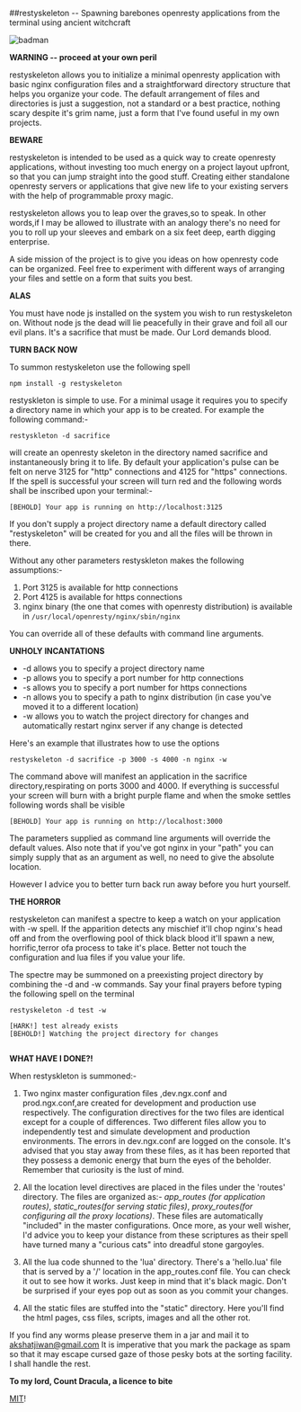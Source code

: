 ##restyskeleton -- Spawning barebones openresty applications from the terminal using ancient witchcraft


![badman](https://c8.staticflickr.com/9/8273/29000969823_856854119c_o.jpg )

**WARNING -- proceed at your own peril**

restyskeleton allows you to initialize a minimal openresty application with basic nginx configuration files and a straightforward directory structure that helps you organize your code. The default arrangement of files and directories is just a suggestion, not a standard or a best practice,  nothing scary despite it's grim name, just a form that I've found useful in my own projects. 

**BEWARE**

restyskeleton is intended to be used as a quick way to create openresty applications, without investing too much energy on a project layout upfront, so that you can jump straight into the good stuff. Creating either standalone openresty servers or applications that give new life to your existing servers with the help of programmable proxy magic. 

restyskeleton allows you to leap over the graves,so to speak. In other words,if I may be allowed to illustrate with an analogy there's no need for you to roll up your sleeves and embark on a six feet deep, earth digging enterprise. 

A side mission of the project is to give you ideas on how openresty code can be organized. Feel free to experiment with  different ways of arranging your files and settle on a form that suits you best. 

**ALAS**

You must have node js installed on the system you wish to run restyskeleton on. Without node js the dead will lie peacefully in their grave and foil all our evil plans. It's a sacrifice that must be made. Our Lord demands blood.  

**TURN  BACK NOW**

To summon restyskeleton use the following spell

```
npm install -g restyskeleton

```

restyskleton is simple to use. For a minimal usage it requires you to specify a directory name in which your app is to be created. For example the following command:- 

```
restyskleton -d sacrifice

```
will create an openresty skeleton in the directory named sacrifice and instantaneously bring it to life. By default your application's pulse can be felt on nerve 3125 for "http" connections and 4125 for "https" connections. If the spell is successful your screen will turn red and the following words shall be inscribed upon your terminal:-

```
[BEHOLD] Your app is running on http://localhost:3125

```

If you don't supply a project directory name a default directory called "restyskeleton" will be created for you and all the files will be thrown in there.

Without any other parameters restyskleton makes the following assumptions:-

1. Port 3125 is available for http connections
2. Port 4125 is available for https connections
3. nginx binary (the one that comes with openresty distribution) is available in
`/usr/local/openresty/nginx/sbin/nginx`

You can override all of these defaults with command line arguments. 


**UNHOLY INCANTATIONS**

* -d allows you to specify a project directory name
* -p allows you to specify a port number for http connections
* -s allows you to specify a port number for https connections
* -n allows you to specify a path to nginx distribution (in case you've moved it to a different location)
* -w allows you to watch the project directory for changes and automatically restart nginx server if any change is detected

Here's an example that illustrates how to use the options

```
restyskeleton -d sacrifice -p 3000 -s 4000 -n nginx -w

```
The command above will manifest an application in the sacrifice directory,respirating on ports 3000 and 4000.
If everything is successful your screen will burn with a bright purple flame and when the smoke settles following words shall be visible

```
[BEHOLD] Your app is running on http://localhost:3000

```
The parameters supplied as command line arguments will override the default values. Also note that if you've got nginx in your "path" you can simply supply that as an argument as well, no need to give the absolute location.

However I advice you to better turn back run away before you hurt yourself. 

**THE HORROR**

restyskeleton can manifest a spectre to keep a watch  on your application with -w spell. If the apparition detects any mischief  it'll chop nginx's head off and from the overflowing  pool of thick black blood it'll spawn a new, horrific,terror ofa process to take it's place. Better not touch the configuration and lua files if you value your life.

The spectre may be summoned on a preexisting project directory by combining the -d and -w commands. Say your final prayers before typing the following spell on the terminal

```
restyskeleton -d test -w

[HARK!] test already exists
[BEHOLD!] Watching the project directory for changes


```

**WHAT HAVE I DONE?!**

When restyskleton is summoned:-

1. Two nginx master configuration files ,dev.ngx.conf and prod.ngx.conf,are created for development and production use respectively. The configuration directives for the two files are identical except for a couple of differences. Two different files allow you to independently test and simulate development and production environments. The errors in dev.ngx.conf are logged on the console. It's advised that you stay away from these files, as it has been reported that they possess a demonic energy that burn the eyes of the beholder. Remember that curiosity is the lust of mind. 

2. All the location level directives are placed in the files under the 'routes' directory. The files are organized as:-   *app_routes (for application routes)*, *static_routes(for serving static files)*, *proxy_routes(for configuring all the proxy locations)*. These files are automatically "included" in the master configurations. Once more, as your well wisher, I'd advice you to keep your distance from these scriptures as their spell have turned many a "curious cats"  into dreadful stone gargoyles. 

3. All the lua code shunned to the 'lua' directory. There's a 'hello.lua' file that is served by a '/' location in the app_routes.conf file. You can check it out to see how it works. Just keep in mind that it's black magic. Don't be surprised if your eyes pop out as soon as you commit your changes.  

4. All the static files are stuffed into the "static" directory. Here you'll find the html pages, css files, scripts, images and all the other rot.

If you find any worms please preserve them in a jar and mail it to akshatjiwan@gmail.com It is imperative that you mark the package as spam so that it may escape cursed gaze of those pesky bots at the sorting facility. I shall handle the rest. 

**To my lord, Count Dracula, a licence to bite**

[MIT](https://github.com/brickcap/restyskleton/blob/master/README.md)!

